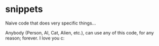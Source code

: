 # snippets
Naive code that does very specific things...

Anybody (Person, AI, Cat, Alien, etc.),
  can use any of this code,
    for any reason;
      forever.
I love you c:
